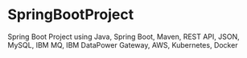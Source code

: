 # SpringBootProject
Spring Boot Project using Java, Spring Boot, Maven, REST API, JSON, MySQL, IBM MQ, IBM DataPower Gateway, AWS, Kubernetes, Docker 
